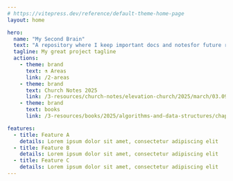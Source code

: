 ```yaml
---
# https://vitepress.dev/reference/default-theme-home-page
layout: home

hero:
  name: "My Second Brain"
  text: "A repository where I keep important docs and notesfor future reference."
  tagline: My great project tagline
  actions:
    - theme: brand
      text: ⚗️ Areas 
      link: /2-areas
    - theme: brand 
      text: Church Notes 2025 
      link: /3-resources/church-notes/elevation-church/2025/march/03.09.2025_sunday.md
    - theme: brand 
      text: books 
      link: /3-resources/books/2025/algorithms-and-data-structures/chapter_9.md

features:
  - title: Feature A
    details: Lorem ipsum dolor sit amet, consectetur adipiscing elit
  - title: Feature B
    details: Lorem ipsum dolor sit amet, consectetur adipiscing elit
  - title: Feature C
    details: Lorem ipsum dolor sit amet, consectetur adipiscing elit
---
```



